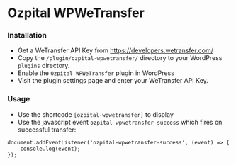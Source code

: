 # Ozpital WPWeTransfer

### Installation
- Get a WeTransfer API Key from https://developers.wetransfer.com/
- Copy the `/plugin/ozpital-wpwetransfer/` directory to your WordPress `plugins` directory.
- Enable the `Ozpital WPWeTransfer` plugin in WordPress
- Visit the plugin settings page and enter your WeTransfer API Key.

### Usage
- Use the shortcode `[ozpital-wpwetransfer]` to display
- Use the javascript event `ozpital-wpwetransfer-success` which fires on successful transfer:

```
document.addEventListener('ozpital-wpwetransfer-success', (event) => {
    console.log(event);
});
```
